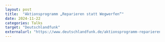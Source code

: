 ```yaml
---
layout: post
title:  "Aktionsprogramm „Reparieren statt Wegwerfen“"
date: 2024-11-22
categories: Talks
target: "Deutschlandfunk"
externalurl: "https://www.deutschlandfunk.de/aktionsprogramm-reparieren-statt-wegwerfen-dlf-e41c19b6-100.html"
---
```


